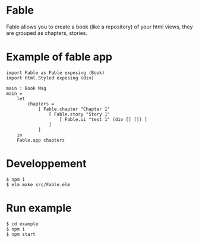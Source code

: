 # Fable

Fable allows you to create a book (like a repository) of your html views, they are grouped as chapters, stories.

# Example of fable app

```
import Fable as Fable exposing (Book)
import Html.Styled exposing (div)

main : Book Msg
main =
    let
        chapters =
            [ Fable.chapter "Chapter 1"
                [ Fable.story "Story 1"
                    [ Fable.ui "test 1" (div [] []) ]
                ]    
            ]
    in
    Fable.app chapters
```

# Developpement

```
$ npm i
$ elm make src/Fable.elm
```

# Run example

```
$ cd example
$ npm i
$ npm start
```
